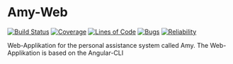 # Amy-Web
[![Build Status](https://travis-ci.com/AmyAssist/Amy-Web.svg?branch=master)](https://travis-ci.com/AmyAssist/Amy-Web)
[![Coverage](https://sonarcloud.io/api/project_badges/measure?project=de.unistuttgart.iaas.amyassist%3Aamy-web&metric=coverage)](https://sonarcloud.io/component_measures?id=de.unistuttgart.iaas.amyassist%3Aamy-web&metric=Coverage)
[![Lines of Code](https://sonarcloud.io/api/project_badges/measure?project=de.unistuttgart.iaas.amyassist%3Aamy-web&metric=ncloc)](https://sonarcloud.io/dashboard?id=de.unistuttgart.iaas.amyassist%3Aamy-web)
[![Bugs](https://sonarcloud.io/api/project_badges/measure?project=de.unistuttgart.iaas.amyassist%3Aamy-web&metric=bugs)](https://sonarcloud.io/component_measures?id=de.unistuttgart.iaas.amyassist%3Aamy-web&metric=Reliability)
[![Reliability](https://sonarcloud.io/api/project_badges/measure?project=de.unistuttgart.iaas.amyassist%3Aamy-web&metric=reliability_rating)](https://sonarcloud.io/component_measures?id=de.unistuttgart.iaas.amyassist%3Aamy-web&metric=Reliability)

Web-Applikation for the personal assistance system called Amy.
The Web-Applikation is based on the Angular-CLI
